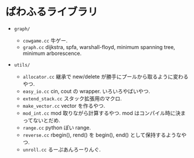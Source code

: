 # ぱわふるライブラリ

- `graph/`
  - `cowgame.cc`
    牛ゲー.
  - `graph.cc`
    dijkstra, spfa, warshall-floyd, minimum spanning tree, minimum arborescence.

- `utils/`
  - `allocator.cc`
    継承で new/delete が勝手にプールから取るように変わるやつ.
  - `easy_io.cc`
    cin, cout の wrapper. いろいろやばいやつ.
  - `extend_stack.cc`
    スタック拡張用のマクロ.
  - `make_vector.cc`
    vector を作るやつ.
  - `mod_int.cc`
    mod 取りながら計算するやつ. mod はコンパイル時に決まってないとだめ.
  - `range.cc`
    python ぽい range.
  - `reverse.cc`
    rbegin(), rend() を begin(), end() として保持するようなやつ.
  - `unroll.cc`
    るーぷあんろーりんぐ.


